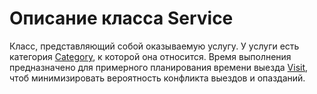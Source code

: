 # Описание класса Service
Класс, представляющий собой оказываемую услугу. У услуги есть категория [Category](./category.md "Класс Category"), к которой она относится. Время выполнения предназначено для примерного планирования времени выезда [Visit](./visit.md "Класс Visit"), чтоб минимизировать вероятность конфликта выездов и опазданий.
